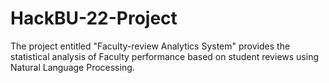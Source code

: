 # HackBU-22-Project
The project entitled "Faculty-review Analytics System" provides the statistical analysis of Faculty performance based on student reviews using Natural Language Processing.
